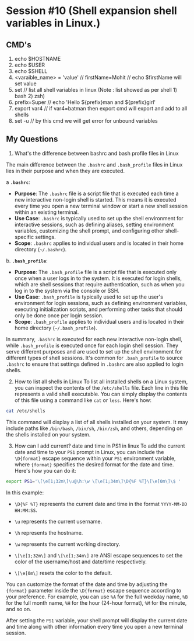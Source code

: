 # Session #10 (Shell expansion shell variables in Linux.)

## CMD's

1. echo $HOSTNAME
2. echo $USER
3. echo $SHELL
4. <varaible_name> = 'value' // firstName=Mohit // echo $firstName will set value
5. set // list all shell variables in linux (Note : list showed as per shell 1) bash 2) zsh)
6. prefix=Super // echo 'Hello ${prefix}man and ${prefix}girl'
7. export var4 // if var4=batman then export cmd will export and add to all shells
8. set -u // by this cmd we will get error for unbound variables

## My Questions

1. What's the difference between bashrc and bash profile files in Linux

The main difference between the `.bashrc` and `.bash_profile` files in Linux lies in their purpose and when they are executed.

a **`.bashrc`**:

- **Purpose**: The `.bashrc` file is a script file that is executed each time a new interactive non-login shell is started. This means it is executed every time you open a new terminal window or start a new shell session within an existing terminal.
- **Use Case**: `.bashrc` is typically used to set up the shell environment for interactive sessions, such as defining aliases, setting environment variables, customizing the shell prompt, and configuring other shell-specific settings.
- **Scope**: `.bashrc` applies to individual users and is located in their home directory (`~/.bashrc`).

b. **`.bash_profile`**:

- **Purpose**: The `.bash_profile` file is a script file that is executed only once when a user logs in to the system. It is executed for login shells, which are shell sessions that require authentication, such as when you log in to the system via the console or SSH.
- **Use Case**: `.bash_profile` is typically used to set up the user's environment for login sessions, such as defining environment variables, executing initialization scripts, and performing other tasks that should only be done once per login session.
- **Scope**: `.bash_profile` applies to individual users and is located in their home directory (`~/.bash_profile`).

In summary, `.bashrc` is executed for each new interactive non-login shell, while `.bash_profile` is executed once for each login shell session. They serve different purposes and are used to set up the shell environment for different types of shell sessions. It's common for `.bash_profile` to source `.bashrc` to ensure that settings defined in `.bashrc` are also applied to login shells.

2. How to list all shells in Linux
   To list all installed shells on a Linux system, you can inspect the contents of the `/etc/shells` file. Each line in this file represents a valid shell executable. You can simply display the contents of this file using a command like `cat` or `less`. Here's how:

```bash
cat /etc/shells
```

This command will display a list of all shells installed on your system. It may include paths like `/bin/bash`, `/bin/sh`, `/bin/zsh`, and others, depending on the shells installed on your system.

3. How can I add current? date and time in PS1 in linux
   To add the current date and time to your `PS1` prompt in Linux, you can include the `\D{format}` escape sequence within your `PS1` environment variable, where `{format}` specifies the desired format for the date and time. Here's how you can do it:

```bash
export PS1='\[\e[1;32m\]\u@\h:\w \[\e[1;34m\]\D{%F %T}\[\e[0m\]\$ '
```

In this example:

- `\D{%F %T}` represents the current date and time in the format `YYYY-MM-DD HH:MM:SS`.

- `\u` represents the current username.

- `\h` represents the hostname.

- `\w` represents the current working directory.

- `\[\e[1;32m\]` and `\[\e[1;34m\]` are ANSI escape sequences to set the color of the username/host and date/time respectively.

- `\[\e[0m\]` resets the color to the default.

You can customize the format of the date and time by adjusting the `{format}` parameter inside the `\D{format}` escape sequence according to your preference. For example, you can use `%A` for the full weekday name, `%B` for the full month name, `%H` for the hour (24-hour format), `%M` for the minute, and so on.

After setting the `PS1` variable, your shell prompt will display the current date and time along with other information every time you open a new terminal session.
